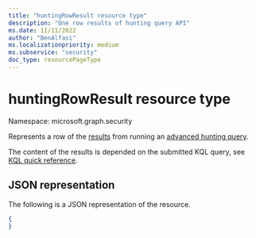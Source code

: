 ```yaml
---
title: "huntingRowResult resource type"
description: "One row results of hunting query API"
ms.date: 11/11/2022
author: "BenAlfasi"
ms.localizationpriority: medium
ms.subservice: "security"
doc_type: resourcePageType
---
```


# huntingRowResult resource type

Namespace: microsoft.graph.security

Represents a row of the [results](../resources/security-huntingqueryresults.md) from running an [advanced hunting query](../api/security-security-runhuntingquery.md).

The content of the results is depended on the submitted KQL query, see [KQL quick reference](/azure/data-explorer/kql-quick-reference).


## JSON representation
The following is a JSON representation of the resource.
<!-- {
  "blockType": "resource",
  "@odata.type": "microsoft.graph.security.huntingRowResult",
  "openType": true
}
-->
``` json
{
}
```
